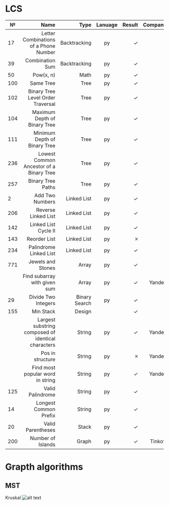 # LCS
|  №  | Name                                               | Type          |Lanuage         | Result | Company |
|-----| --------------------------------------------------:|--------------:|:--------------:| ------:|--------:|
| 17  | Letter Combinations of a Phone Number              | Backtracking  | py             | ✓      |         |
| 39  | Combination Sum                                    | Backtracking  | py             | ✓      |         |
| 50  | Pow(x, n)                                          | Math          | py             | ✓      |         |
| 100 | Same Tree                                          | Tree          | py             | ✓      |         |
| 102 | Binary Tree Level Order Traversal                  | Tree          | py             | ✓      |         |
| 104 | Maximum Depth of Binary Tree                       | Tree          | py             | ✓      |         |
| 111 | Minimum Depth of Binary Tree                       | Tree          | py             | ✓      |         |
| 236 | Lowest Common Ancestor of a Binary Tree            | Tree          | py             | ✓      |         |
| 257 | Binary Tree Paths                                  | Tree          | py             | ✓      |         |
|  2  | Add Two Numbers                                    | Linked List   | py             | ✓      |         |
| 206 | Reverse Linked List                                | Linked List   | py             | ✓      |         |
| 142 | Linked List Cycle II                               | Linked List   | py             | ✓      |         |
| 143 | Reorder List                                       | Linked List   | py             | 🞪      |         |
| 234 | Palindrome Linked List                             | Linked List   | py             | ✓      |         |
| 771 | Jewels and Stones                                  | Array         | py             | ✓      |         |
|     | Find subarray with given sum                       | Array         | py             | ✓      | Yandex  |
| 29  | Divide Two Integers                                | Binary Search | py             | ✓      |         |
| 155 | Min Stack                                          | Design        |                | ✓      |         |
|     | Largest substring composed of identical characters | String        | py             | ✓      | Yandex  |
|     | Pos in structure                                   | String        | py             | 🞪      | Yandex  |
|     | Find most popular word in string                   | String        | py             | ✓      | Yandex  |
|125  | Valid Palindrome                                   | String        | py             | ✓      |         |
|14   | Longest Common Prefix                              | String        | py             | ✓      |         |
| 20  | Valid Parentheses                                  | Stack         | py             |  ✓     |         |
| 200 | Number of Islands                                  | Graph         | py             |  ✓     | Tinkoff |

# Grapth algorithms #

  ## MST ##
  
  Kruskal
  ![alt text](https://pp.userapi.com/c847021/v847021642/1c8de1/_FmnGyL6fg4.jpg) 
